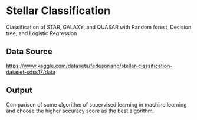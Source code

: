 # Stellar Classification
Classification of STAR, GALAXY, and QUASAR with Random forest, Decision tree, and Logistic Regression

## Data Source
https://www.kaggle.com/datasets/fedesoriano/stellar-classification-dataset-sdss17/data

## Output
Comparison of some algorithm of supervised learning in machine learning and choose the higher accuracy score as the best algorithm.
